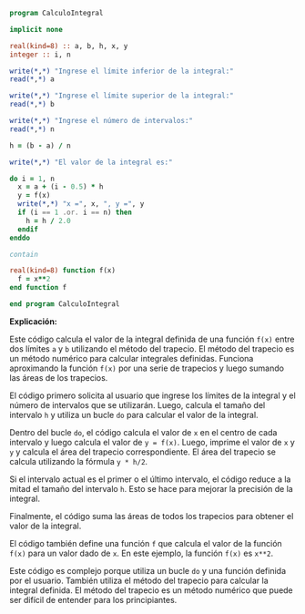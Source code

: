 ```fortran
program CalculoIntegral

implicit none

real(kind=8) :: a, b, h, x, y
integer :: i, n

write(*,*) "Ingrese el límite inferior de la integral:"
read(*,*) a

write(*,*) "Ingrese el límite superior de la integral:"
read(*,*) b

write(*,*) "Ingrese el número de intervalos:"
read(*,*) n

h = (b - a) / n

write(*,*) "El valor de la integral es:"

do i = 1, n
  x = a + (i - 0.5) * h
  y = f(x)
  write(*,*) "x =", x, ", y =", y
  if (i == 1 .or. i == n) then
    h = h / 2.0
  endif
enddo

contain

real(kind=8) function f(x)
  f = x**2
end function f

end program CalculoIntegral
```

**Explicación:**

Este código calcula el valor de la integral definida de una función `f(x)` entre dos límites `a` y `b` utilizando el método del trapecio. El método del trapecio es un método numérico para calcular integrales definidas. Funciona aproximando la función `f(x)` por una serie de trapecios y luego sumando las áreas de los trapecios.

El código primero solicita al usuario que ingrese los límites de la integral y el número de intervalos que se utilizarán. Luego, calcula el tamaño del intervalo `h` y utiliza un bucle `do` para calcular el valor de la integral.

Dentro del bucle `do`, el código calcula el valor de `x` en el centro de cada intervalo y luego calcula el valor de `y = f(x)`. Luego, imprime el valor de `x` y `y` y calcula el área del trapecio correspondiente. El área del trapecio se calcula utilizando la fórmula `y * h/2`.

Si el intervalo actual es el primer o el último intervalo, el código reduce a la mitad el tamaño del intervalo `h`. Esto se hace para mejorar la precisión de la integral.

Finalmente, el código suma las áreas de todos los trapecios para obtener el valor de la integral.

El código también define una función `f` que calcula el valor de la función `f(x)` para un valor dado de `x`. En este ejemplo, la función `f(x)` es `x**2`.

Este código es complejo porque utiliza un bucle `do` y una función definida por el usuario. También utiliza el método del trapecio para calcular la integral definida. El método del trapecio es un método numérico que puede ser difícil de entender para los principiantes.